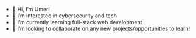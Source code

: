 - 👋 Hi, I’m Umer!
- 👀 I’m interested in cybersecurity and tech
- 🌱 I’m currently learning full-stack web development
- 💞️ I’m looking to collaborate on any new projects/opportunities to learn!

<!---
Umer-450/Umer-450 is a ✨ special ✨ repository because its `README.md` (this file) appears on your GitHub profile.
You can click the Preview link to take a look at your changes.
--->
